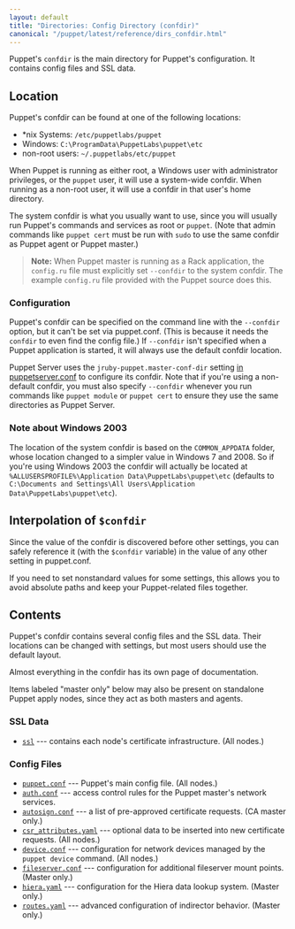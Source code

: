 ```yaml
---
layout: default
title: "Directories: Config Directory (confdir)"
canonical: "/puppet/latest/reference/dirs_confdir.html"
---
```


[puppetserver_conf]: /puppetserver/2.1/configuration.html#puppetserverconf


Puppet's `confdir` is the main directory for Puppet's configuration. It contains config files and SSL data.


## Location

Puppet's confdir can be found at one of the following locations:

* \*nix Systems: `/etc/puppetlabs/puppet`
* Windows: `C:\ProgramData\PuppetLabs\puppet\etc`
* non-root users: `~/.puppetlabs/etc/puppet`

When Puppet is running as either root, a Windows user with administrator privileges, or the `puppet` user, it will use a system-wide confdir. When running as a non-root user, it will use a confdir in that user's home directory.

The system confdir is what you usually want to use, since you will usually run Puppet's commands and services as root or `puppet`. (Note that admin commands like `puppet cert` must be run with `sudo` to use the same confdir as Puppet agent or Puppet master.)

> **Note:** When Puppet master is running as a Rack application, the `config.ru` file must explicitly set `--confdir` to the system confdir. The example `config.ru` file provided with the Puppet source does this.

### Configuration

Puppet's confdir can be specified on the command line with the `--confdir` option, but it can't be set via puppet.conf. (This is because it needs the `confdir` to even find the config file.) If `--confdir` isn't specified when a Puppet application is started, it will always use the default confdir location.

Puppet Server uses the `jruby-puppet.master-conf-dir` setting [in puppetserver.conf][puppetserver_conf] to configure its confdir. Note that if you're using a non-default confdir, you must also specify `--confdir` whenever you run commands like `puppet module` or `puppet cert` to ensure they use the same directories as Puppet Server.

### Note about Windows 2003

The location of the system confdir is based on the `COMMON_APPDATA` folder, whose location changed to a simpler value in Windows 7 and 2008. So if you're using Windows 2003 the confdir will actually be located at `%ALLUSERSPROFILE%\Application Data\PuppetLabs\puppet\etc` (defaults to `C:\Documents and Settings\All Users\Application Data\PuppetLabs\puppet\etc`).

## Interpolation of `$confdir`

Since the value of the confdir is discovered before other settings, you can safely reference it (with the `$confdir` variable) in the value of any other setting in puppet.conf.

If you need to set nonstandard values for some settings, this allows you to avoid absolute paths and keep your Puppet-related files together.

## Contents

Puppet's confdir contains several config files and the SSL data. Their locations can be changed with settings, but most users should use the default layout.

Almost everything in the confdir has its own page of documentation.

Items labeled "master only" below may also be present on standalone Puppet apply nodes, since they act as both masters and agents.

### SSL Data

* [`ssl`](./dirs_ssldir.html) --- contains each node's certificate infrastructure. (All nodes.)

### Config Files

* [`puppet.conf`](./config_file_main.html) --- Puppet's main config file. (All nodes.)
* [`auth.conf`](./config_file_auth.html) --- access control rules for the Puppet master's network services.
* [`autosign.conf`](./config_file_autosign.html) --- a list of pre-approved certificate requests. (CA master only.)
* [`csr_attributes.yaml`](./config_file_csr_attributes.html) --- optional data to be inserted into new certificate requests. (All nodes.)
* [`device.conf`](./config_file_device.html) --- configuration for network devices managed by the `puppet device` command. (All nodes.)
* [`fileserver.conf`](./config_file_fileserver.html) --- configuration for additional fileserver mount points. (Master only.)
* [`hiera.yaml`](./config_file_hiera.html) --- configuration for the Hiera data lookup system. (Master only.)
* [`routes.yaml`](./config_file_routes.html) --- advanced configuration of indirector behavior. (Master only.)